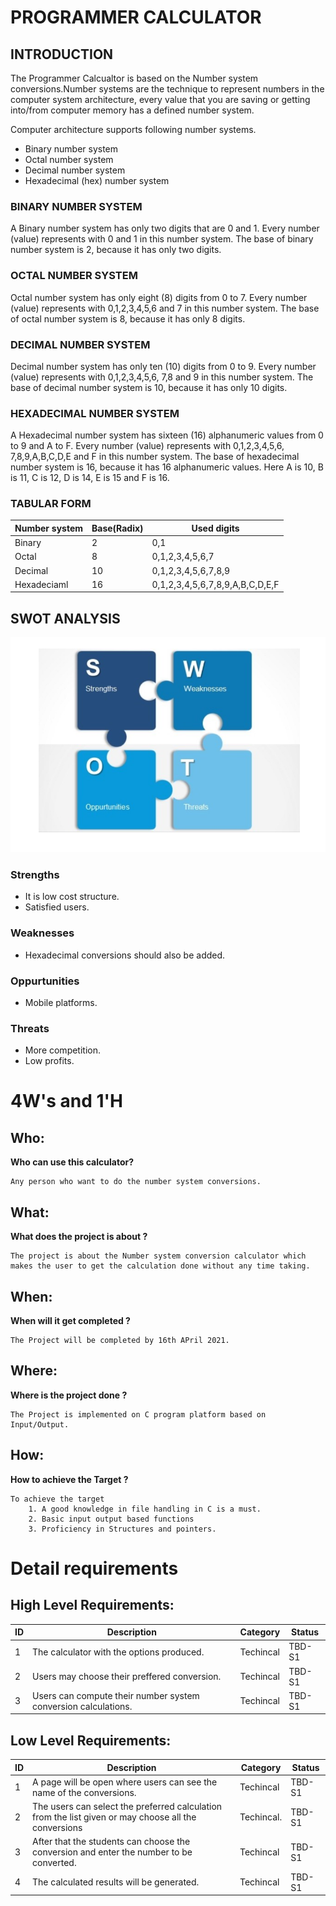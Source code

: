  # PROGRAMMER CALCULATOR
  
  ## INTRODUCTION
  
The Programmer Calcualtor is based on the Number system conversions.Number systems are the technique to represent numbers in the computer system architecture, 
every value that you are saving or getting into/from computer memory has a defined number 
system.
   
Computer architecture supports following number systems.
* Binary number system
* Octal number system
* Decimal number system
* Hexadecimal (hex) number system
   
### BINARY NUMBER SYSTEM

A Binary number system has only two digits that are 0 and 1. Every number (value) represents 
with 0 and 1 in this number system. The base of binary number system is 2, because it has only 
two digits.

### OCTAL NUMBER SYSTEM

Octal number system has only eight (8) digits from 0 to 7. Every number (value) represents with 
0,1,2,3,4,5,6 and 7 in this number system. The base of octal number system is 8, because it has 
only 8 digits.

### DECIMAL NUMBER SYSTEM

Decimal number system has only ten (10) digits from 0 to 9. Every number (value) represents 
with 0,1,2,3,4,5,6, 7,8 and 9 in this number system. The base of decimal number system is 10, 
because it has only 10 digits.

### HEXADECIMAL NUMBER SYSTEM

A Hexadecimal number system has sixteen (16) alphanumeric values from 0 to 9 and A to F. 
Every number (value) represents with 0,1,2,3,4,5,6, 7,8,9,A,B,C,D,E and F in this number 
system. The base of hexadecimal number system is 16, because it has 16 alphanumeric values. 
Here A is 10, B is 11, C is 12, D is 14, E is 15 and F is 16.

### TABULAR FORM

|Number system|Base(Radix)|Used digits|
|-------------|-----------|-----------|
|Binary|2|0,1|
|Octal|8|0,1,2,3,4,5,6,7|
|Decimal|10|0,1,2,3,4,5,6,7,8,9|
|Hexadeciaml|16|0,1,2,3,4,5,6,7,8,9,A,B,C,D,E,F|

## SWOT ANALYSIS
![swotanalysis](3.png)

### Strengths
* It is low cost structure.
* Satisfied users.
### Weaknesses
* Hexadecimal conversions should also be added.
### Oppurtunities
* Mobile platforms.
### Threats
* More competition.
* Low profits.

# 4W&#39;s and 1&#39;H

## Who:
**Who can use this calculator?**

    Any person who want to do the number system conversions.
     
## What:
**What does the project is about ?**

    The project is about the Number system conversion calculator which makes the user to get the calculation done without any time taking.  

## When:
**When will it get completed ?**

    The Project will be completed by 16th APril 2021.

## Where:
**Where is the project done ?**

    The Project is implemented on C program platform based on Input/Output.

## How:
**How to achieve the Target ?**

    To achieve the target
        1. A good knowledge in file handling in C is a must.
        2. Basic input output based functions
        3. Proficiency in Structures and pointers.


# Detail requirements
## High Level Requirements: 
| ID | Description | Category | Status | 
| ----- | ----- | ------- | ---------|
| 1 | The calculator with the options produced. | Techincal | TBD-S1 | 
| 2 | Users may choose their preffered conversion.| Techincal | TBD-S1 |
| 3 | Users can compute their number system conversion calculations. | Techincal | TBD-S1 |

## Low Level Requirements: 
| ID | Description | Category | Status | 
| ----- | ----- | ------- | ---------|
| 1 | A page will be open where users can see the name of the conversions. | Techincal | TBD-S1 | 
| 2 | The users can select the preferred calculation from the list given or may choose all the conversions| Techincal. | TBD-S1 |
| 3 | After that the students can choose the conversion and enter the number to be converted. | Techincal | TBD-S1 |
| 4 | The calculated results will be generated. | Techincal | TBD-S1 |


